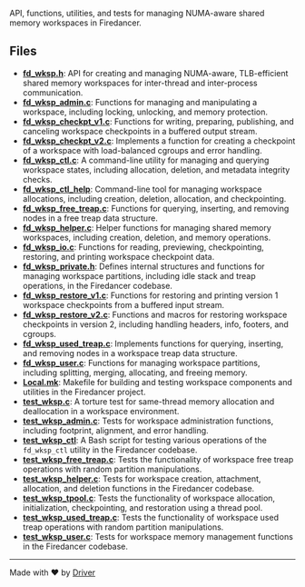 <!--------------------------------------------------------------------------------->
<!-- IMPORTANT: This file is auto-generated by Driver (https://driver.ai). -------->
<!-- Manual edits may be overwritten on future commits. --------------------------->
<!--------------------------------------------------------------------------------->

API, functions, utilities, and tests for managing NUMA-aware shared memory workspaces in Firedancer.


## Files
- **[fd_wksp.h](fd_wksp.h.md)**: API for creating and managing NUMA-aware, TLB-efficient shared memory workspaces for inter-thread and inter-process communication.
- **[fd_wksp_admin.c](fd_wksp_admin.c.md)**: Functions for managing and manipulating a workspace, including locking, unlocking, and memory protection.
- **[fd_wksp_checkpt_v1.c](fd_wksp_checkpt_v1.c.md)**: Functions for writing, preparing, publishing, and canceling workspace checkpoints in a buffered output stream.
- **[fd_wksp_checkpt_v2.c](fd_wksp_checkpt_v2.c.md)**: Implements a function for creating a checkpoint of a workspace with load-balanced cgroups and error handling.
- **[fd_wksp_ctl.c](fd_wksp_ctl.c.md)**: A command-line utility for managing and querying workspace states, including allocation, deletion, and metadata integrity checks.
- **[fd_wksp_ctl_help](fd_wksp_ctl_help.md)**: Command-line tool for managing workspace allocations, including creation, deletion, allocation, and checkpointing.
- **[fd_wksp_free_treap.c](fd_wksp_free_treap.c.md)**: Functions for querying, inserting, and removing nodes in a free treap data structure.
- **[fd_wksp_helper.c](fd_wksp_helper.c.md)**: Helper functions for managing shared memory workspaces, including creation, deletion, and memory operations.
- **[fd_wksp_io.c](fd_wksp_io.c.md)**: Functions for reading, previewing, checkpointing, restoring, and printing workspace checkpoint data.
- **[fd_wksp_private.h](fd_wksp_private.h.md)**: Defines internal structures and functions for managing workspace partitions, including idle stack and treap operations, in the Firedancer codebase.
- **[fd_wksp_restore_v1.c](fd_wksp_restore_v1.c.md)**: Functions for restoring and printing version 1 workspace checkpoints from a buffered input stream.
- **[fd_wksp_restore_v2.c](fd_wksp_restore_v2.c.md)**: Functions and macros for restoring workspace checkpoints in version 2, including handling headers, info, footers, and cgroups.
- **[fd_wksp_used_treap.c](fd_wksp_used_treap.c.md)**: Implements functions for querying, inserting, and removing nodes in a workspace treap data structure.
- **[fd_wksp_user.c](fd_wksp_user.c.md)**: Functions for managing workspace partitions, including splitting, merging, allocating, and freeing memory.
- **[Local.mk](Local.mk.md)**: Makefile for building and testing workspace components and utilities in the Firedancer project.
- **[test_wksp.c](test_wksp.c.md)**: A torture test for same-thread memory allocation and deallocation in a workspace environment.
- **[test_wksp_admin.c](test_wksp_admin.c.md)**: Tests for workspace administration functions, including footprint, alignment, and error handling.
- **[test_wksp_ctl](test_wksp_ctl.md)**: A Bash script for testing various operations of the `fd_wksp_ctl` utility in the Firedancer codebase.
- **[test_wksp_free_treap.c](test_wksp_free_treap.c.md)**: Tests the functionality of workspace free treap operations with random partition manipulations.
- **[test_wksp_helper.c](test_wksp_helper.c.md)**: Tests for workspace creation, attachment, allocation, and deletion functions in the Firedancer codebase.
- **[test_wksp_tpool.c](test_wksp_tpool.c.md)**: Tests the functionality of workspace allocation, initialization, checkpointing, and restoration using a thread pool.
- **[test_wksp_used_treap.c](test_wksp_used_treap.c.md)**: Tests the functionality of workspace used treap operations with random partition manipulations.
- **[test_wksp_user.c](test_wksp_user.c.md)**: Tests for workspace memory management functions in the Firedancer codebase.

---
Made with ❤️ by [Driver](https://www.driver.ai/)